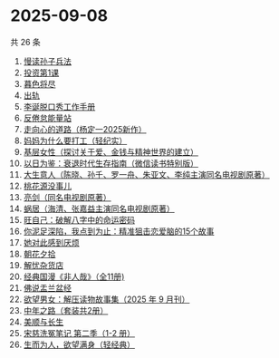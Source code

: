 # 2025-09-08

共 26 条

<!-- BEGIN WEREAD -->
<!-- 最后更新时间 2025-09-08 07:21:32 +0800 -->
1. [慢读孙子兵法](https://weread.qq.com/web/bookDetail/72732e40813aba573g017bb7)
1. [投资第1课](https://weread.qq.com/web/bookDetail/89b322f0813aba568g0116d0)
1. [暮色将尽](https://weread.qq.com/web/bookDetail/43332d10813ab789bg0191c4)
1. [出轨](https://weread.qq.com/web/bookDetail/adb32d20813aba51ag0144fc)
1. [李诞脱口秀工作手册](https://weread.qq.com/web/bookDetail/17e324b07268888017e4c11)
1. [反倦怠能量站](https://weread.qq.com/web/bookDetail/826324b0813aba1deg01589c)
1. [走向心的道路（杨定一2025新作）](https://weread.qq.com/web/bookDetail/e56326d0813aba5aeg01948c)
1. [妈妈为什么要打工（轻纪实）](https://weread.qq.com/web/bookDetail/32032390813aba53eg016f25)
1. [基层女性（探讨关于爱、金钱与精神世界的建立）](https://weread.qq.com/web/bookDetail/d3c3209072646383d3ce031)
1. [以日为鉴：衰退时代生存指南（微信读书特别版）](https://weread.qq.com/web/bookDetail/77d32440813aba4e2g01644a)
1. [大生意人（陈晓、孙千、罗一舟、朱亚文、李纯主演同名电视剧原著）](https://weread.qq.com/web/bookDetail/59132280813ab9dbeg0121f8)
1. [桃花源没事儿](https://weread.qq.com/web/bookDetail/676320b0813aba52cg0179ad)
1. [亮剑（同名电视剧原著）](https://weread.qq.com/web/bookDetail/ba632bb0716754d8ba65b18)
1. [蜗居（海清、张嘉益主演同名电视剧原著）](https://weread.qq.com/web/bookDetail/d7932200813ab6ffeg016c0e)
1. [旺自己：破解八字中的命运密码](https://weread.qq.com/web/bookDetail/b3e32640813aba53fg0128f2)
1. [你泥足深陷，我点到为止：精准狙击恋爱脑的15个故事](https://weread.qq.com/web/bookDetail/6dc32e30813aba4cdg017742)
1. [她对此感到厌烦](https://weread.qq.com/web/bookDetail/8f632e60813ab7dcbg015740)
1. [朝花夕拾](https://weread.qq.com/web/bookDetail/e7332a1072252ab2e732536)
1. [解忧杂货店](https://weread.qq.com/web/bookDetail/6d132250813ab6e84g017ca5)
1. [经典国漫《非人哉》（全11册)](https://weread.qq.com/web/bookDetail/37732440813aba55eg011ad0)
1. [佛说盂兰盆经](https://weread.qq.com/web/bookDetail/29e32e405be1ad29ebd7669)
1. [欲望男女：解压读物故事集（2025 年 9 月刊）](https://weread.qq.com/web/bookDetail/f38329a0813aba56eg013524)
1. [中年之路（套装共2册）](https://weread.qq.com/web/bookDetail/00332e40813ab8ed5g0136a7)
1. [美顺与长生](https://weread.qq.com/web/bookDetail/b7a3257071ac4e26b7ad35b)
1. [宋慈洗冤笔记 第二季（1-2 册）](https://weread.qq.com/web/bookDetail/07732ce0813ab9c2ag01157f)
1. [生而为人，欲望满身（轻经典）](https://weread.qq.com/web/bookDetail/80832e30813aba572g0180d5)
<!-- END WEREAD -->